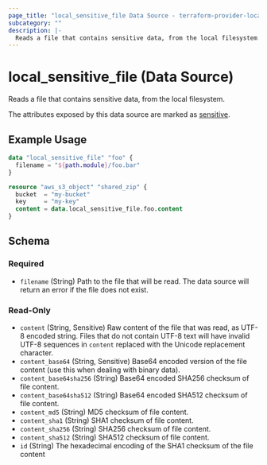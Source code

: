 ```yaml
---
page_title: "local_sensitive_file Data Source - terraform-provider-local"
subcategory: ""
description: |-
  Reads a file that contains sensitive data, from the local filesystem.
---
```


# local_sensitive_file (Data Source)

Reads a file that contains sensitive data, from the local filesystem.

The attributes exposed by this data source are marked as
[sensitive](https://learn.hashicorp.com/tutorials/terraform/sensitive-variables).

## Example Usage

```terraform
data "local_sensitive_file" "foo" {
  filename = "${path.module}/foo.bar"
}

resource "aws_s3_object" "shared_zip" {
  bucket  = "my-bucket"
  key     = "my-key"
  content = data.local_sensitive_file.foo.content
}
```

<!-- schema generated by tfplugindocs -->
## Schema

### Required

- `filename` (String) Path to the file that will be read. The data source will return an error if the file does not exist.

### Read-Only

- `content` (String, Sensitive) Raw content of the file that was read, as UTF-8 encoded string. Files that do not contain UTF-8 text will have invalid UTF-8 sequences in `content`
  replaced with the Unicode replacement character.
- `content_base64` (String, Sensitive) Base64 encoded version of the file content (use this when dealing with binary data).
- `content_base64sha256` (String) Base64 encoded SHA256 checksum of file content.
- `content_base64sha512` (String) Base64 encoded SHA512 checksum of file content.
- `content_md5` (String) MD5 checksum of file content.
- `content_sha1` (String) SHA1 checksum of file content.
- `content_sha256` (String) SHA256 checksum of file content.
- `content_sha512` (String) SHA512 checksum of file content.
- `id` (String) The hexadecimal encoding of the SHA1 checksum of the file content